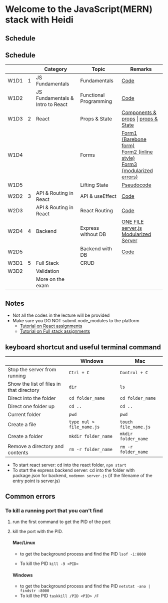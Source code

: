 # Welcome to the JavaScript(MERN) stack with Heidi

## Schedule
## Schedule 
<table>
<thead>
    <th></th>
    <th></th>
    <th> Category </th>
    <th> Topic </th>
    <th> Remarks</th>
</thead>
    <tbody>
    <tr>
        <td>W1D1 </td>
        <td>1</td>
        <td>JS Fundamentals</td>
        <td>Fundamentals </td>
        <td><a href="./js1_fundamentals/js1_fundamentals.js">Code</a></td>
    </tr>
    <tr>
        <td>W1D2 </td>
        <td></td>
        <td>JS Fundamentals & Intro to React</td>
        <td>Functional Programming</td>
        <td><a href="./js1_fundamentals/js2_functional.js">Code</a></td>
    <tr>
        <td>W1D3 </td>
        <td>2</td>
        <td>React</td>
        <td>Props & State</td>
       <td><a href="./js2_react/react1-props/">Components & props</a> | <a href="./js2_react/react2-state-demo/">props & State</a></td>
    </tr>
        <tr>
        <td>W1D4 </td>
        <td></td>
        <td></td>
        <td>Forms</td>
        <td><a href="./js2_react/react3-forms/src/components/Form1.jsx">Form1 (Barebone form)</a> <br>        <a href="./js2_react/react3-forms/src/components/Form2.jsx">Form2 (inline style)</a><br>
        <a href="./js2_react/react3-forms/src/components/Form3.jsx">Form3 (modularized errors)</a>
        </td>
    </tr>
    <tr>
        <td>W1D5 </td>
        <td></td>
        <td></td>
        <td>Lifting State</td>
        <td><a href="./js2_react/react4-lifting-state/">Pseudocode</a></td>
    </tr>
    <tr>
        <td>W2D2 </td>
        <td>3</td>
        <td>API & Routing in React</td>
        <td>API & useEffect</td>
        <td><a href="./js3_api_routing/react5-api-useeffect/">Code</a></td>
    </tr>
    <tr>
        <td>W2D3 </td>
        <td></td>
        <td> API & Routing in React </td>
        <td>React Routing</td>
        <td><a href="./js3_api_routing/react6-routing/">Code</a></td>
    </tr>
    <tr>
        <td>W2D4 </td>
        <td>4</td>
        <td>Backend</td>
        <td>Express without DB</td>
        <td><a href="./js4_backend/backend1-users/server/">ONE FILE server.js</a>
        <br><a href="./js4_backend/backend2-users/server/">Modularized Server</a>
        </td>    
        </tr>
    <tr>
        <td> W2D5 </td>
        <td></td>
        <td></td>
        <td>Backend with DB</td>
        <td><a href="./js4_backend/backend3-fullbackend/server/">Code </a></td>
    </tr>
    <tr>
        <td> W3D1 </td>
        <td>5</td>
        <td>Full Stack</td>
        <td>CRUD</td>
        <td></td>
    </tr>
    <tr>
        <td> W3D2 </td>
        <td></td>
        <td>Validation</td>
        <td></td>
        <td> </td>
    </tr>
    <tr>
        <td> </td>
        <td></td>
        <td>More on the exam</td>
        <td> </td>
        <td> </td>
    </tr>
    </tbody>
</table>

## Notes
- Not all the codes in the lecture will be provided
- Make sure you DO NOT submit node_modules to the platform
  - [Tutorial on React assignments](https://youtu.be/KD6Y6G6-Qs0)
  - [Tutorial on Full stack assignments](https://youtu.be/AOTyqFp3EDI)

## keyboard shortcut and useful terminal command
|                             | Windows           | Mac          |
|-----------------------------| ------------------|-------------|
|Stop the server from running | ```Ctrl + C```    | ```Control + C``` |
|Show the list of files in that directory       | ```dir```         | ```ls``` |
|Direct into the folder       | ```cd folder_name```| ```cd folder_name``` |
|Direct one folder up         | ``` cd .. ``` | ``` cd .. ``` | 
|Current folder               | ```pwd```|  ```pwd``` |
|Create a file                | ``` type nul > file_name.js ``` | ```touch file_name.js ``` |
|Create a folder              | ``` mkdir folder_name ``` | ```mkdir folder_name``` |
|Remove a directory and contents |  ```rm -r folder_name``` | ```rm -r folder_name``` |



- To start react server: cd into the react folder, ```npm start```
- To start the express backend server: cd into the folder with package.json for backend, ```nodemon server.js``` (if the filename of the entry point is server.js)

## Common errors

### To kill a running port that you can't find
1. run the first command to get the PID of the port
2. kill the port with the PID. 

    #### **Mac/Linux**
    - to get the background process and find the PID
    ```lsof -i:8000 ```

    - To kill the PID
    ```kill -9 <PID> ```

    #### **Windows**
    - to get the background process and find the PID
    ```netstat -ano | findstr :8000```
    - To kill the PID
    ```taskkill /PID <PID> /F ```